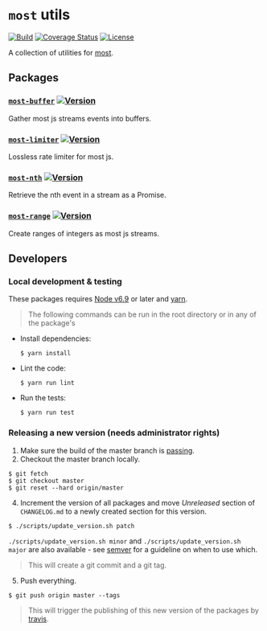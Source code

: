 # `most` utils #

[![Build](https://img.shields.io/travis/craft-ai/most-utils/master.svg?style=flat-square)](https://travis-ci.org/craft-ai/most-utils)
[![Coverage Status](https://img.shields.io/coveralls/github/craft-ai/most-utils/badge.svg?style=flat-square)](https://coveralls.io/github/craft-ai/most-utils)
[![License](https://img.shields.io/badge/license-BSD--3--Clause-42358A.svg?style=flat-square)](https://github.com/craft-ai/most-utils/blob/master/LICENSE)

A collection of utilities for [most](https://github.com/cujojs/most).

## Packages ##

### [`most-buffer`](./packages/most-buffer) [![Version](https://img.shields.io/npm/v/most-buffer.svg?style=flat-square)](https://npmjs.org/package/most-buffer) ###

Gather most js streams events into buffers.

### [`most-limiter`](./packages/most-limiter) [![Version](https://img.shields.io/npm/v/most-limiter.svg?style=flat-square)](https://npmjs.org/package/most-limiter) ###

Lossless rate limiter for most js.

### [`most-nth`](./packages/most-nth) [![Version](https://img.shields.io/npm/v/most-nth.svg?style=flat-square)](https://npmjs.org/package/most-nth) ###

Retrieve the nth event in a stream as a Promise.

### [`most-range`](./packages/most-range) [![Version](https://img.shields.io/npm/v/most-range.svg?style=flat-square)](https://npmjs.org/package/most-range) ###

Create ranges of integers as most js streams.

## Developers ##

### Local development & testing ###

These packages requires [Node v6.9](https://nodejs.org/en/download/) or later and [yarn](https://yarnpkg.com/en/docs/install).

> The following commands can be run in the root directory or in any of the package's

- Install dependencies:
  ```console
  $ yarn install
  ```
- Lint the code:
  ```console
  $ yarn run lint
  ```
- Run the tests:
  ```console
  $ yarn run test
  ```

### Releasing a new version (needs administrator rights) ###

1. Make sure the build of the master branch is [passing](https://travis-ci.org/craft-ai/most-utils).
2. Checkout the master branch locally.

  ```console
  $ git fetch
  $ git checkout master
  $ git reset --hard origin/master
  ```
4. Increment the version of all packages and move _Unreleased_ section
   of `CHANGELOG.md` to a newly created section for this version.

  ```console
  $ ./scripts/update_version.sh patch
  ```

  `./scripts/update_version.sh minor` and `./scripts/update_version.sh major` are
  also available - see [semver](https://semver.org/) for a guideline on when to
  use which.

  > This will create a git commit and a git tag.

5. Push everything.

  ```console
  $ git push origin master --tags
  ```

  > This will trigger the publishing of this new version of the packages by [travis](https://travis-ci.org/craft-ai/most-utils).
